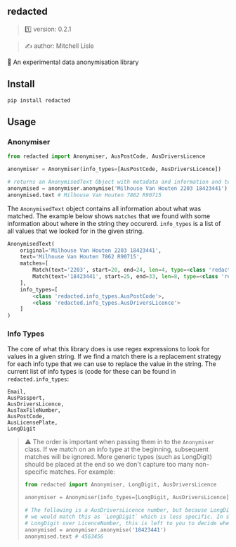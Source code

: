 ##  redacted

> 1️⃣ version: 0.2.1

> ✍️ author: Mitchell Lisle

📛 An experimental data anonymisation library

## Install

```shell
pip install redacted
```

## Usage

### Anonymiser
```python
from redacted import Anonymiser, AusPostCode, AusDriversLicence

anonymiser = Anonymiser(info_types=[AusPostCode, AusDriversLicence])

# returns an AnonymisedText Object with metadata and information and text replaced with a like-for-like example
anonymised = anonymiser.anonymise('Milhouse Van Houten 2203 18423441')
anonymised.text # Milhouse Van Houten 7862 R90715
```

The `AnonymisedText` object contains all information about what was matched. The
example below shows `matches` that we found with some information about where in the string they occurerd.
`info_types` is a list of all values that we looked for in the given string.

```python
AnonymisedText(
    original='Milhouse Van Houten 2203 18423441',
    text='Milhouse Van Houten 7862 R90715',
    matches=[
        Match(text='2203', start=20, end=24, len=4, type=<class 'redacted.info_types.AusPostCode'>),
        Match(text='18423441', start=25, end=33, len=8, type=<class 'redacted.info_types.AusDriversLicence'>)
    ],
    info_types=[
        <class 'redacted.info_types.AusPostCode'>,
        <class 'redacted.info_types.AusDriversLicence'>
    ]
)

```

### Info Types
The core of what this library does is use regex expressions to look for values in a given string. If 
we find a match there is a replacement strategy for each info type that we can use to replace the value
in the string. The current list of info types is (code for these can be found in `redacted.info_types`:

```text
Email,
AusPassport,
AusDriversLicence,
AusTaxFileNumber,
AusPostCode,
AusLicensePlate,
LongDigit
```

> ⚠️ The order is important when passing them in to the `Anonymiser` class. If we match on an info 
> type at the beginning, subsequent matches will be ignored. More generic types (such as LongDigit)
> should be placed at the end so we don't capture too many non-specific matches.
> For example:
> ```python
> from redacted import Anonymiser, LongDigit, AusDriversLicence
> 
> anonymiser = Anonymiser(info_types=[LongDigit, AusDriversLicence])
>
> # The following is a AusDriversLicence number, but because LongDigit is also a match,
> # we would match this as `LongDigit` which is less specific. In some cases we might want to prefer
> # LongDigit over LicenceNumber, this is left to you to decide when setting up your info_types.
> anonymised = anonymiser.anonymise('18423441')
> anonymised.text # 4563456
> ```